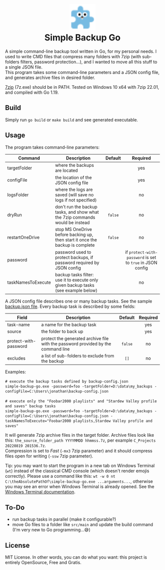 <h1 align="center">
    <a href="https://plugins.jetbrains.com/plugin/11058-extra-icons">
      <img src="./media/go.svg" width="84" height="84" alt="logo"/>
    </a><br/>
    Simple Backup Go
</h1>

A simple command-line backup tool written in Go, for my personal needs. I used to write CMD files that compress many folders with 7zip (with sub-folders filters, password protection...), and I wanted to move all this stuff to a single JSON file.    
This program takes some command-line parameters and a JSON config file, and generates archive files in desired folder.

[7zip](https://www.7-zip.org/) (7z.exe) should be in PATH. Tested on Windows 10 x64 with 7zip 22.01, and compiled with Go 1.19.

## Build

Simply run `go build` or `make build` and see generated executable.

## Usage

The program takes command-line parameters:

| Command            | Description                                                                        | Default |                          Required                          |
|--------------------|------------------------------------------------------------------------------------|:-------:|:----------------------------------------------------------:|
| targetFolder       | where the backups are located                                                      |         |                            yes                             |
| configFile         | the location of the JSON config file                                               |         |                            yes                             |
| logsFolder         | where the logs are saved (will save no logs if not specified)                      |         |                             no                             |
| dryRun             | don't run the backup tasks, and show what the 7zip commands would be instead       | `false` |                             no                             |
| restartOneDrive    | stop MS OneDrive before backing up, then start it once the backup is complete      | `false` |                             no                             |
| password           | password used to protect backups, if password required by JSON config              |         | if `protect-with-password` is set to `true` in JSON config |
| taskNamesToExecute | backup tasks filter: use it to execute only given backup tasks (see example below) |         |                             no                             |

A JSON config file describes one or many backup tasks. See the sample [backup.json file](./sample/backup.json). Every backup task is described by some fields:

| Field                 | Description                                                                       | Default | Required |
|-----------------------|-----------------------------------------------------------------------------------|:-------:|:--------:|
| task-name             | a name for the backup task                                                        |         |   yes    |
| source                | the folder to back up                                                             |         |   yes    |
| protect-with-password | protect the generated archive file with the password provided by the command line | `false` |    no    |
| excludes              | a list of sub-folders to exclude from the backup                                  |  `[]`   |    no    |

Examples: 

```shell
# execute the backup tasks defined by backup-config.json
simple-backup-go.exe -password=foo -targetFolder=D:\data\my_backups -configFile=C:\Users\jonathan\backup-config.json

# execute only the "Foobar2000 playlists" and "Stardew Valley profile and saves" backup tasks
simple-backup-go.exe -password=foo -targetFolder=D:\data\my_backups -configFile=C:\Users\jonathan\backup-config.json -taskNamesToExecute="Foobar2000 playlists,Stardew Valley profile and saves"
```

It will generate 7zip archive files in the target folder. Archive files look like this: `the_source_folder_path YYYYMMDD hhmmss.7z`, per example `C_Projects 20220819 201536.7z`.  
Compression is set to _Fast_ (`-mx3` 7zip parameter) and it should compress files open for writing (`-ssw` 7zip parameter).

Tip: you may want to start the program in a new tab on Windows Terminal (`wt`) instead of the classical CMD console (which doesn't render emojis correctly). Please use a command like this: `wt -w 0 nt C:\theAbsolutePathOf\simple-backup-go.exe ...arguments...`, otherwise you may see an error when Windows Terminal is already opened. See the [Windows Terminal documentation](https://docs.microsoft.com/en-us/windows/terminal/command-line-arguments?tabs=windows#open-a-new-profile-instance).

## To-Do

* run backup tasks in parallel (make it configurable?)
* move Go files to a folder like `src/main` and update the build command (I'm very new to Go programming...😅)

## License

MIT License. In other words, you can do what you want: this project is entirely OpenSource, Free and Gratis.  
